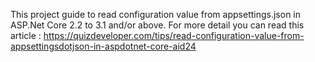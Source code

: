 This project guide to read configuration value from appsettings.json in ASP.Net Core 2.2 to 3.1 and/or above.
For more detail you can read this article :
https://quizdeveloper.com/tips/read-configuration-value-from-appsettingsdotjson-in-aspdotnet-core-aid24
